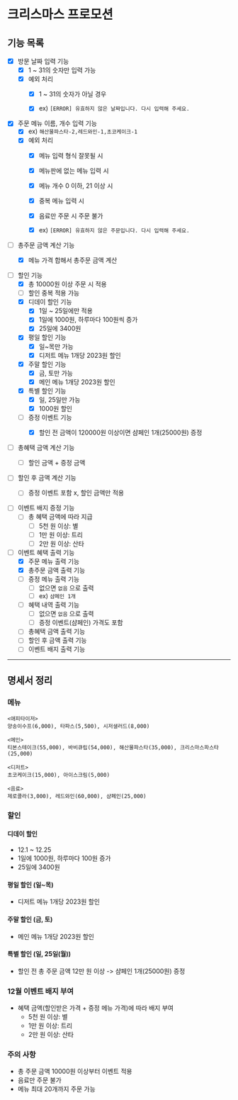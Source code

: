 # 크리스마스 프로모션

## 기능 목록
- [x] 방문 날짜 입력 기능
  - [x] 1 ~ 31의 숫자만 입력 가능
  - [x] 예외 처리
    - [x] 1 ~ 31의 숫자가 아닐 경우
    - [x] ex) `[ERROR] 유효하지 않은 날짜입니다. 다시 입력해 주세요.`


- [x] 주문 메뉴 이름, 개수 입력 기능
  - [x] ex) `해산물파스타-2,레드와인-1,초코케이크-1`
  - [x] 예외 처리
    - [x] 메뉴 입력 형식 잘못될 시 
    - [x] 메뉴판에 없는 메뉴 입력 시
    - [x] 메뉴 개수 0 이하, 21 이상 시
    - [x] 중복 메뉴 입력 시
    - [x] 음료만 주문 시 주문 불가
    - [x] ex) `[ERROR] 유효하지 않은 주문입니다. 다시 입력해 주세요.`


- [ ] 총주문 금액 계산 기능
  - [x] 메뉴 가격 합해서 총주문 금액 계산  


- [ ] 할인 기능
  - [x] 총 10000원 이상 주문 시 적용
  - [ ] 할인 중복 적용 가능
  - [x] 디데이 할인 기능
    - [x] 1일 ~ 25일에만 적용
    - [x] 1일에 1000원, 하루마다 100원씩 증가
    - [x] 25일에 3400원
  - [x] 평일 할인 기능
    - [x] 일~목만 가능
    - [x] 디저트 메뉴 1개당 2023원 할인
  - [x] 주말 할인 기능
    - [x] 금, 토만 가능
    - [x] 메인 메뉴 1개당 2023원 할인
  - [x] 특별 할인 기능
    - [x] 일, 25일만 가능
    - [x] 1000원 할인
  - [ ] 증정 이벤트 기능
    - [x] 할인 전 금액이 120000원 이상이면 샴페인 1개(25000원) 증정


- [ ] 총혜택 금액 계산 기능
  - [ ] 할인 금액 + 증정 금액  


- [ ] 할인 후 금액 계산 기능
  - [ ] 증정 이벤트 포함 x, 할인 금액만 적용  


- [ ] 이벤트 배지 증정 기능
  - [ ] 총 혜택 금액에 따라 지급
    - [ ] 5천 원 이상: 별
    - [ ] 1만 원 이상: 트리
    - [ ] 2만 원 이상: 산타

- [ ] 이벤트 혜택 출력 기능
  - [x] 주문 메뉴 출력 기능
  - [x] 총주문 금액 출력 기능
  - [ ] 증정 메뉴 출력 기능
    - [ ] 없으면 `없음` 으로 출력
    - [ ] ex) `샴페인 1개`
  - [ ] 혜택 내역 출력 기능
    - [ ] 없으면 `없음` 으로 출력
    - [ ] 증정 이벤트(샴페인) 가격도 포함
  - [ ] 총혜택 금액 출력 기능
  - [ ] 할인 후 금액 출력 기능
  - [ ] 이벤트 배지 출력 기능

---
## 명세서 정리

### 메뉴
```
<애피타이저>
양송이수프(6,000), 타파스(5,500), 시저샐러드(8,000)

<메인>
티본스테이크(55,000), 바비큐립(54,000), 해산물파스타(35,000), 크리스마스파스타(25,000)

<디저트>
초코케이크(15,000), 아이스크림(5,000)

<음료>
제로콜라(3,000), 레드와인(60,000), 샴페인(25,000)
```

### 할인

#### 디데이 할인
- 12.1 ~ 12.25
- 1일에 1000원, 하루마다 100원 증가
- 25일에 3400원

#### 평일 할인 (일~목)
- 디저트 메뉴 1개당 2023원 할인

#### 주말 할인 (금, 토)
- 메인 메뉴 1개당 2023원 할인

#### 특별 할인 (일, 25일(월))
- 할인 전 총 주문 금액 12만 원 이상 -> 샴페인 1개(25000원) 증정

### 12월 이벤트 배지 부여
- 혜택 금액(할인받은 가격 + 증정 메뉴 가격)에 따라 배지 부여
  - 5천 원 이상: 별
  - 1만 원 이상: 트리
  - 2만 원 이상: 산타

### 주의 사항
- 총 주문 금액 10000원 이상부터 이벤트 적용
- 음료만 주문 불가
- 메뉴 최대 20개까지 주문 가능


